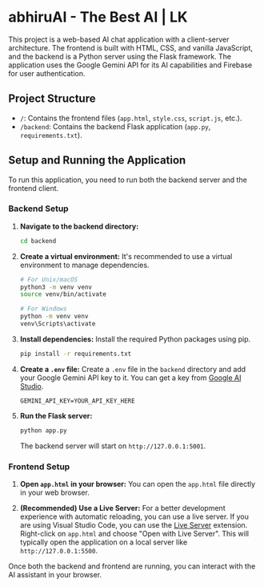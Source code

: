 # abhiruAI - The Best AI | LK

This project is a web-based AI chat application with a client-server architecture. The frontend is built with HTML, CSS, and vanilla JavaScript, and the backend is a Python server using the Flask framework. The application uses the Google Gemini API for its AI capabilities and Firebase for user authentication.

## Project Structure

- `/`: Contains the frontend files (`app.html`, `style.css`, `script.js`, etc.).
- `/backend`: Contains the backend Flask application (`app.py`, `requirements.txt`).

## Setup and Running the Application

To run this application, you need to run both the backend server and the frontend client.

### Backend Setup

1.  **Navigate to the backend directory:**
    ```bash
    cd backend
    ```

2.  **Create a virtual environment:**
    It's recommended to use a virtual environment to manage dependencies.

    ```bash
    # For Unix/macOS
    python3 -m venv venv
    source venv/bin/activate

    # For Windows
    python -m venv venv
    venv\Scripts\activate
    ```

3.  **Install dependencies:**
    Install the required Python packages using pip.
    ```bash
    pip install -r requirements.txt
    ```

4.  **Create a `.env` file:**
    Create a `.env` file in the `backend` directory and add your Google Gemini API key to it. You can get a key from [Google AI Studio](https://aistudio.google.com/app/apikey).

    ```
    GEMINI_API_KEY=YOUR_API_KEY_HERE
    ```

5.  **Run the Flask server:**
    ```bash
    python app.py
    ```
    The backend server will start on `http://127.0.0.1:5001`.

### Frontend Setup

1.  **Open `app.html` in your browser:**
    You can open the `app.html` file directly in your web browser.

2.  **(Recommended) Use a Live Server:**
    For a better development experience with automatic reloading, you can use a live server. If you are using Visual Studio Code, you can use the [Live Server](https://marketplace.visualstudio.com/items?itemName=ritwickdey.LiveServer) extension. Right-click on `app.html` and choose "Open with Live Server". This will typically open the application on a local server like `http://127.0.0.1:5500`.

Once both the backend and frontend are running, you can interact with the AI assistant in your browser.
